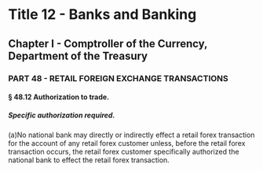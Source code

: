 
# Title 12 - Banks and Banking
## Chapter I - Comptroller of the Currency, Department of the Treasury
### PART 48 - RETAIL FOREIGN EXCHANGE TRANSACTIONS
#### § 48.12 Authorization to trade.
##### Specific authorization required.

(a)No national bank may directly or indirectly effect a retail forex transaction for the account of any retail forex customer unless, before the retail forex transaction occurs, the retail forex customer specifically authorized the national bank to effect the retail forex transaction.
